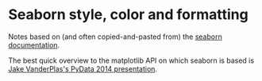 # Seaborn style, color and formatting

Notes based on (and often copied-and-pasted from) the [seaborn
documentation](http://stanford.edu/~mwaskom/software/seaborn-dev/).

The best quick overview to the matplotlib API on which seaborn is based
is [Jake VanderPlas's PyData 2014
presentation](https://github.com/jakevdp/PyData2014).
